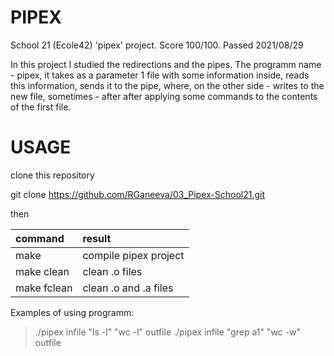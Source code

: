 # PIPEX

School 21 (Ecole42) 'pipex' project. 
Score 100/100. Passed 2021/08/29

In this project I studied the redirections and the pipes. 
The programm name - pipex, it takes as a parameter 1 file with some information inside, 
reads this information, sends it to the pipe, where, on the other side - 
writes to the new file, sometimes - after after applying some commands to the contents 
of the first file.

# USAGE

clone this repository

git clone https://github.com/RGaneeva/03_Pipex-School21.git

then

| command | result |
|:----|:----|
| make | compile pipex project |
| make clean | clean .o files |
| make fclean | clean .o and .a files |

Examples of using programm:

> ./pipex infile "ls -l" "wc -l" outfile
> ./pipex infile "grep a1" "wc -w" outfile
